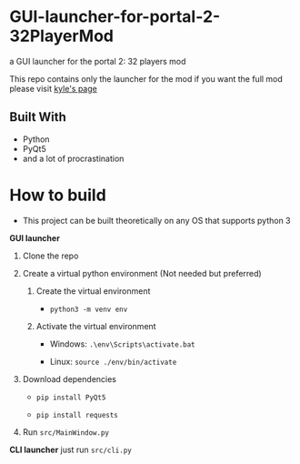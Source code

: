 
# GUI-launcher-for-portal-2-32PlayerMod

a GUI launcher for the portal 2: 32 players mod

This repo contains only the launcher for the mod if you want the full mod please visit [kyle's page](https://github.com/kyleraykbs/Portal2-32PlayerMod)

## Built With
- Python
- PyQt5
- and a lot of procrastination


# How to build

- This project can be built theoretically on any OS that supports python 3

**GUI launcher**
1. Clone the repo

2. Create a virtual python environment (Not needed but preferred)

	1. Create the virtual environment

		-  `python3 -m venv env`

	2. Activate the virtual environment

		- Windows: `.\env\Scripts\activate.bat`

		- Linux: `source ./env/bin/activate`

3. Download dependencies

	-  `pip install PyQt5`

	-  `pip install requests`

4. Run `src/MainWindow.py`

**CLI launcher**
just run `src/cli.py`